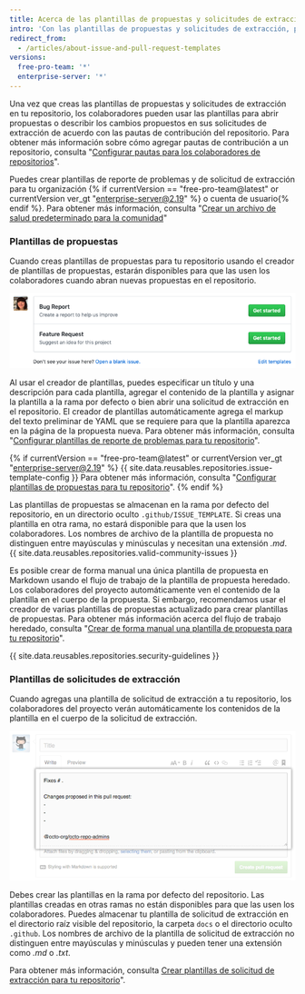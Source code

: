 ```yaml
---
title: Acerca de las plantillas de propuestas y solicitudes de extracción
intro: 'Con las plantillas de propuestas y solicitudes de extracción, puedes personalizar y estandarizar la información que quisieras que los colaboradores incluyan cuando abren propuestas y solicitudes de extracción en tu repositorio.'
redirect_from:
  - /articles/about-issue-and-pull-request-templates
versions:
  free-pro-team: '*'
  enterprise-server: '*'
---
```


Una vez que creas las plantillas de propuestas y solicitudes de extracción en tu repositorio, los colaboradores pueden usar las plantillas para abrir propuestas o describir los cambios propuestos en sus solicitudes de extracción de acuerdo con las pautas de contribución del repositorio. Para obtener más información sobre cómo agregar pautas de contribución a un repositorio, consulta "[Configurar pautas para los colaboradores de repositorios](/articles/setting-guidelines-for-repository-contributors)".

Puedes crear plantillas de reporte de problemas y de solicitud de extracción para tu organización {% if currentVersion == "free-pro-team@latest" or currentVersion ver_gt "enterprise-server@2.19" %} o cuenta de usuario{% endif %}. Para obtener más información, consulta "[Crear un archivo de salud predeterminado para la comunidad](/github/building-a-strong-community/creating-a-default-community-health-file)"

### Plantillas de propuestas

Cuando creas plantillas de propuestas para tu repositorio usando el creador de plantillas de propuestas, estarán disponibles para que las usen los colaboradores cuando abran nuevas propuestas en el repositorio.

![Página de la propuesta nueva que muestra las opciones de plantilla de propuesta](/assets/images/help/issues/new-issue-page-with-multiple-templates.png)

Al usar el creador de plantillas, puedes especificar un título y una descripción para cada plantilla, agregar el contenido de la plantilla y asignar la plantilla a la rama por defecto o bien abrir una solicitud de extracción en el repositorio. El creador de plantillas automáticamente agrega el markup del texto preliminar de YAML que se requiere para que la plantilla aparezca en la página de la propuesta nueva. Para obtener más información, consulta "[Configurar plantillas de reporte de problemas para tu repositorio](/articles/configuring-issue-templates-for-your-repository)".

{% if currentVersion == "free-pro-team@latest" or currentVersion ver_gt "enterprise-server@2.19" %}
{{ site.data.reusables.repositories.issue-template-config }} Para obtener más información, consulta "[Configurar plantillas de propuestas para tu repositorio](/github/building-a-strong-community/configuring-issue-templates-for-your-repository#configuring-the-template-chooser)".
{% endif %}

Las plantillas de propuestas se almacenan en la rama por defecto del repositorio, en un directorio oculto `.github/ISSUE_TEMPLATE`. Si creas una plantilla en otra rama, no estará disponible para que la usen los colaboradores. Los nombres de archivo de la plantilla de propuesta no distinguen entre mayúsculas y minúsculas y necesitan una extensión *.md*. {{ site.data.reusables.repositories.valid-community-issues }}

Es posible crear de forma manual una única plantilla de propuesta en Markdown usando el flujo de trabajo de la plantilla de propuesta heredado. Los colaboradores del proyecto automáticamente ven el contenido de la plantilla en el cuerpo de la propuesta. Si embargo, recomendamos usar el creador de varias plantillas de propuestas actualizado para crear plantillas de propuestas. Para obtener más información acerca del flujo de trabajo heredado, consulta "[Crear de forma manual una plantilla de propuesta para tu repositorio](/articles/manually-creating-a-single-issue-template-for-your-repository)".

{{ site.data.reusables.repositories.security-guidelines }}

### Plantillas de solicitudes de extracción

Cuando agregas una plantilla de solicitud de extracción a tu repositorio, los colaboradores del proyecto verán automáticamente los contenidos de la plantilla en el cuerpo de la solicitud de extracción.

![Plantilla de solicitud de extracción de ejemplo](/assets/images/help/pull_requests/pr-template-sample.png)

Debes crear las plantillas en la rama por defecto del repositorio. Las plantillas creadas en otras ramas no están disponibles para que las usen los colaboradores. Puedes almacenar tu plantilla de solicitud de extracción en el directorio raíz visible del repositorio, la carpeta `docs` o el directorio oculto `.github`. Los nombres de archivo de la plantilla de solicitud de extracción no distinguen entre mayúsculas y minúsculas y pueden tener una extensión como *.md* o *.txt*.

Para obtener más información, consulta [Crear plantillas de solicitud de extracción para tu repositorio](/articles/creating-a-pull-request-template-for-your-repository)".
